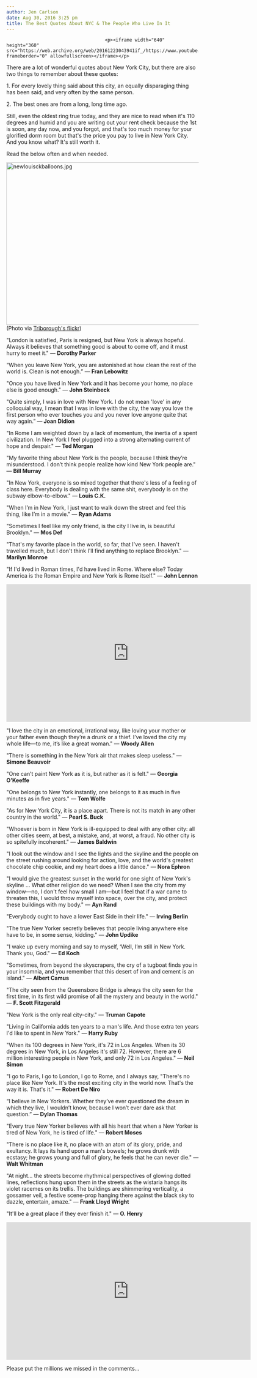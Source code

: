 ```yaml
---
author: Jen Carlson
date: Aug 30, 2016 3:25 pm
title: The Best Quotes About NYC & The People Who Live In It
---
```


	
										<p><iframe width="640" height="360" src="https://web.archive.org/web/20161223043941if_/https://www.youtube.com/embed/eR6lOxB4SpE" frameborder="0" allowfullscreen></iframe></p>

<p>There are a lot of wonderful quotes about New York City, but there are also two things to remember about these quotes:</p>

<p>1. For every lovely thing said about this city, an equally disparaging thing has been said, and very often by the same person.</p>

<p>2. The best ones are from a long, long time ago.</p>

<p>Still, even the oldest ring true today, and they are nice to read when it&apos;s 110 degrees and humid and you are writing out your rent check because the 1st is soon, any day now, and you forgot, and that&apos;s too much money for your glorified dorm room but that&apos;s the price you pay to live in New York City. And you know what? It&apos;s still worth it.</p>

<p>Read the below often and when needed.</p>

<p><span class="mt-enclosure mt-enclosure-image" style="display: inline;"> <img alt="newlouisckballoons.jpg" src="https://web.archive.org/web/20161223043941im_/http://gothamist.com/attachments/arts_jen/newlouisckballoons.jpg" width="640" height="425" class="image-none"> </span><br>
<span class="photo_caption">(Photo via <a href="https://web.archive.org/web/20161223043941/https://www.flickr.com/photos/triborough/4693899535/">Triborough&apos;s flickr</a>)</span></p>

<p>&quot;London is satisfied, Paris is resigned, but New York is always hopeful. Always it believes that something good is about to come off, and it must hurry to meet it.&quot; &#x2014; <strong>Dorothy Parker</strong></p>

<p>&#x201C;When you leave New York, you are astonished at how clean the rest of the world is. Clean is not enough.&#x201D; &#x2014; <strong>Fran Lebowitz</strong></p>

<p>&quot;Once you have lived in New York and it has become your home, no place else is good enough.&quot; &#x2014;&#xA0;<strong>John Steinbeck</strong></p>

<p>&quot;Quite simply, I was in love with New York. I do not mean &apos;love&apos; in any colloquial way, I mean that I was in love with the city, the way you love the first person who ever touches you and you never love anyone quite that way again.&#x201D; &#x2014;<strong> Joan Didion</strong></p>

<p>&quot;In Rome I am weighted down by a lack of momentum, the inertia of a spent civilization. In New York I feel plugged into a strong alternating current of hope and despair.&quot; &#x2014; <strong>Ted Morgan</strong></p>

<p>&quot;My favorite thing about New York is the people, because I think they&#x2019;re misunderstood. I don&#x2019;t think people realize how kind New York people are.&quot; &#x2014; <strong>Bill Murray</strong> </p>

<p>&quot;In New York, everyone is so mixed together that there&apos;s less of a feeling of class here. Everybody is dealing with the same shit, everybody is on the subway elbow-to-elbow.&quot; &#x2014; <strong>Louis C.K.</strong></p>

<p>&quot;When I&#x2019;m in New York, I just want to walk down the street and feel this thing, like I&#x2019;m in a movie.&quot; &#x2014;&#xA0;<strong>Ryan Adams</strong></p>

<p>&quot;Sometimes I feel like my only friend, is the city I live in, is beautiful Brooklyn.&quot; &#x2014; <strong>Mos Def</strong></p>

<p>&quot;That&apos;s my favorite place in the world, so far, that I&apos;ve seen. I haven&apos;t travelled much, but I don&apos;t think I&apos;ll find anything to replace Brooklyn.&quot; &#x2014; <strong>Marilyn Monroe</strong></p>

<p>&quot;If I&apos;d lived in Roman times, I&apos;d have lived in Rome. Where else? Today America is the Roman Empire and New York is Rome itself.&quot; &#x2014; <strong>John Lennon</strong></p>

<p><iframe width="640" height="360" src="https://web.archive.org/web/20161223043941if_/https://www.youtube.com/embed/mnV9n3co3lk" frameborder="0" allowfullscreen></iframe></p>

<p>&quot;I love the city in an emotional, irrational way, like loving your mother or your father even though they&#x2019;re a drunk or a thief. I&#x2019;ve loved the city my whole life&#x2014;to me, it&#x2019;s like a great woman.&quot; &#x2014; <strong>Woody Allen</strong></p>

<p>&quot;There is something in the New York air that makes sleep useless.&quot; &#x2014; <strong>Simone Beauvoir</strong></p>

<p>&quot;One can&#x2019;t paint New York as it is, but rather as it is felt.&quot; &#x2015; <strong>Georgia O&#x2019;Keeffe</strong></p>

<p>&quot;One belongs to New York instantly, one belongs to it as much in five minutes as in five years.&quot; &#x2015; <strong>Tom Wolfe</strong></p>

<p>&quot;As for New York City, it is a place apart. There is not its match in any other country in the world.&quot; &#x2014;&#xA0;<strong>Pearl S. Buck</strong></p>

<p>&quot;Whoever is born in New York is ill-equipped to deal with any other city: all other cities seem, at best, a mistake, and, at worst, a fraud. No other city is so spitefully incoherent.&quot; &#x2014; <strong>James Baldwin</strong></p>

<p>&quot;I look out the window and I see the lights and the skyline and the people on the street rushing around looking for action, love, and the world&apos;s greatest chocolate chip cookie, and my heart does a little dance.&quot; &#x2014; <strong>Nora Ephron</strong></p>

<p>&quot;I would give the greatest sunset in the world for one sight of New York&apos;s skyline ... What other religion do we need? When I see the city from my window&#x2014;no, I don&apos;t feel how small I am&#x2014;but I feel that if a war came to threaten this, I would throw myself into space, over the city, and protect these buildings with my body.&quot; &#x2014;&#xA0;<strong>Ayn Rand</strong></p>

<p>&quot;Everybody ought to have a lower East Side in their life.&quot; &#x2014;&#xA0;<strong>Irving Berlin</strong></p>

<p>&quot;The true New Yorker secretly believes that people living anywhere else have to be, in some sense, kidding.&quot; &#x2014; <strong>John Updike</strong></p>

<p>&quot;I wake up every morning and say to myself, &#x2018;Well, I&#x2019;m still in New York. Thank you, God.&quot; &#x2015; <strong>Ed Koch</strong></p>

<p>&quot;Sometimes, from beyond the skyscrapers, the cry of a tugboat finds you in your insomnia, and you remember that this desert of iron and cement is an island.&quot; &#x2015; <strong>Albert Camus</strong></p>

<p>&quot;The city seen from the Queensboro Bridge is always the city seen for the first time, in its first wild promise of all the mystery and beauty in the world.&quot; &#x2014; <strong>F. Scott Fitzgerald</strong></p>

<p>&quot;New York is the only real city-city.&quot; &#x2014; <strong>Truman Capote</strong></p>

<p>&quot;Living in California adds ten years to a man&apos;s life. And those extra ten years I&apos;d like to spent in New York.&quot; &#x2014;&#xA0;<strong>Harry Ruby</strong></p>

<p>&quot;When its 100 degrees in New York, it&apos;s 72 in Los Angeles. When its 30 degrees in New York, in Los Angeles it&apos;s still 72. However, there are 6 million interesting people in New York, and only 72 in Los Angeles.&quot; &#x2014;&#xA0;<strong>Neil Simon</strong></p>

<p>&quot;I go to Paris, I go to London, I go to Rome, and I always say, &quot;There&apos;s no place like New York. It&apos;s the most exciting city in the world now. That&apos;s the way it is. That&apos;s it.&quot; &#x2014; <strong>Robert De Niro</strong></p>

<p>&#x201C;I believe in New Yorkers. Whether they&#x2019;ve ever questioned the dream in which they live, I wouldn&#x2019;t know, because I won&#x2019;t ever dare ask that question.&#x201D; &#x2014; <strong>Dylan Thomas</strong></p>

<p>&quot;Every true New Yorker believes with all his heart that when a New Yorker is tired of New York, he is tired of life.&quot; &#x2014;&#xA0;<strong>Robert Moses</strong></p>

<p>&quot;There is no place like it, no place with an atom of its glory, pride, and exultancy. It lays its hand upon a man&apos;s bowels; he grows drunk with ecstasy; he grows young and full of glory, he feels that he can never die.&quot; &#x2014; <strong>Walt Whitman</strong></p>

<p>&quot;At night... the streets become rhythmical perspectives of glowing dotted lines, reflections hung upon them in the streets as the wistaria hangs its violet racemes on its trellis. The buildings are shimmering verticality, a gossamer veil, a festive scene-prop hanging there against the black sky to dazzle, entertain, amaze.&quot; &#x2014; <strong>Frank Lloyd Wright</strong></p>

<p>&quot;It&apos;ll be a great place if they ever finish it.&quot; &#x2014; <strong>O. Henry</strong></p>

<p><iframe width="640" height="360" src="https://web.archive.org/web/20161223043941if_/https://www.youtube.com/embed/LItOrlOi9SA" frameborder="0" allowfullscreen></iframe></p>

<p>Please put the millions we missed in the comments...</p>					
										
									
				